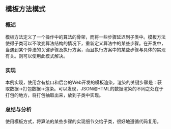 ## 模板方法模式

### 概述
模板方法定义了一个操作中的算法的骨架，而将一些步骤延迟到子类中。模板方法使得子类可以不改变算法结构的情况下，重新定义算法中的某些步骤。在开发中，当遇到某个算法的关键步骤及执行方案，而且执行方案中的某些步骤与具体的实现有关。则可以使用此模式解决。

### 实现
本例实现，使用含有接口和后台的Web开发的模板渲染，渲染的关键步骤是：获取数据->打包数据->渲染。可以发现，JSON和HTML的数据渲染的不同之处在于打包的地方，将打包抽取出来，放到子类中实现。

### 总结与分析
使用模板方式，将算法的某些步骤的实现细节交给子类，很好地遵循代码复用。
